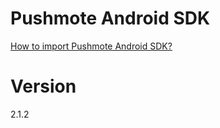 Pushmote Android SDK
=======

<a href="http://docs.pushmote.com/docs/import-pushmote-android-sdk">How to import Pushmote Android SDK?</a>

Version
=======
2.1.2

